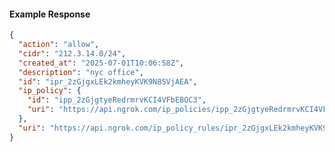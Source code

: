 <!-- Code generated for API Clients. DO NOT EDIT. -->

#### Example Response

```json
{
  "action": "allow",
  "cidr": "212.3.14.0/24",
  "created_at": "2025-07-01T10:06:58Z",
  "description": "nyc office",
  "id": "ipr_2zGjgxLEk2kmheyKVK9N8SVjAEA",
  "ip_policy": {
    "id": "ipp_2zGjgtyeRedrmrvKCI4VFbEBOC3",
    "uri": "https://api.ngrok.com/ip_policies/ipp_2zGjgtyeRedrmrvKCI4VFbEBOC3"
  },
  "uri": "https://api.ngrok.com/ip_policy_rules/ipr_2zGjgxLEk2kmheyKVK9N8SVjAEA"
}
```

